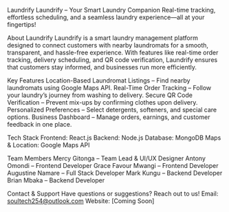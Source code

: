 Laundrify
Laundrify – Your Smart Laundry Companion
Real-time tracking, effortless scheduling, and a seamless laundry experience—all at your fingertips!

About Laundrify
Laundrify is a smart laundry management platform designed to connect customers with nearby laundromats for a smooth, transparent, and hassle-free experience. With features like real-time order tracking, delivery scheduling, and QR code verification, Laundrify ensures that customers stay informed, and businesses run more efficiently.

Key Features
Location-Based Laundromat Listings – Find nearby laundromats using Google Maps API.
Real-Time Order Tracking – Follow your laundry’s journey from washing to delivery.
Secure QR Code Verification – Prevent mix-ups by confirming clothes upon delivery.
Personalized Preferences – Select detergents, softeners, and special care options.
Business Dashboard – Manage orders, earnings, and customer feedback in one place.

Tech Stack
Frontend: React.js
Backend: Node.js  Database: MongoDB
Maps & Location: Google Maps API

Team Members
Mercy Gitonga – Team Lead & UI/UX Designer
Antony Omondi – Frontend Developer
Grace Favour Mwangi – Frontend Developer
Augustine Namare – Full Stack Developer
Mark Kungu – Backend Developer
Brian Mbaka – Backend Developer

Contact & Support
Have questions or suggestions? Reach out to us!
Email: soultech254@outlook.com  Website: [Coming Soon]
